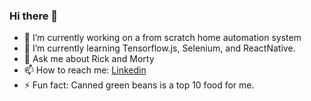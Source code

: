 ### Hi there 👋

- 🔭 I’m currently working on a from scratch home automation system
- 🌱 I’m currently learning Tensorflow.js, Selenium, and ReactNative.
- 💬 Ask me about Rick and Morty
- 📫 How to reach me: [Linkedin](https://www.linkedin.com/in/dawson-reschke/)
- ⚡ Fun fact: Canned green beans is a top 10 food for me. 
